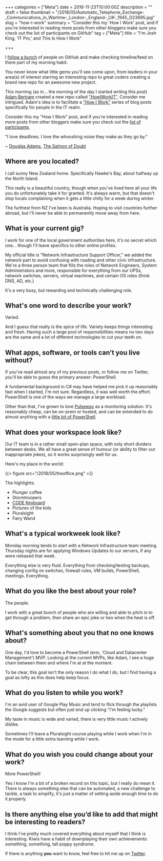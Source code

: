 +++
categories = ["Meta"]
date = 2016-11-23T10:00:00Z
description = ""
draft = false
thumbnail = "/2018/05/Automatic_Telephone_Exchange-_Communications_in_Wartime-_London-_England-_UK-_1945_D23695.jpg"
slug = "how-i-work"
summary = "Consider this my 'How I Work' post, and if you're interested in reading more posts from other bloggers make sure you check out the list of participants on GitHub"
tag = ["Meta"]
title = "I'm Josh King, 'IT Pro,' and This Is How I Work"

+++


I [follow a bunch](https://github.com/Windos?tab=following) of people on GitHub and make checking timeline/feed on there part of my morning habit.

You never know what little gems you'll see come upon, from leaders in your area(s) of interest starring an interesting repo to great coders creating a brand new repo for an awesome new project.

This morning (as in... the morning of the day I started writing this post) [Adam Bertram](https://twitter.com/adbertram) created a new repo called ["HowIWorkIT"](https://github.com/adbertram/HowIWorkIT). Consider me intrigued. Adam's idea is to facilitate a ["How I Work"](https://lifehacker.com/tag/how-i-work) series of blog posts specifically for people in the IT realm.

Consider this my "How I Work" post, and if you're interested in reading more posts from other bloggers make sure you check out the [list of participants](https://github.com/adbertram/HowIWorkIT/blob/master/ThisIsHowIWork.md).

"I love deadlines. I love the whooshing noise they make as they go by."

~ [Douglas Adams](https://en.wikipedia.org/wiki/Douglas_Adams), [The Salmon of Doubt](https://en.wikipedia.org/wiki/The_Salmon_of_Doubt)

## **Where are you located?**

I call sunny New Zealand home. Specifically Hawke's Bay, about halfway up the North Island.

This really is a beautiful country, though when you've lived here all your life you do unfortunately take it for granted. It's always warm, but that doesn't stop locals complaining when it gets a little chilly for a week during winter.

The furthest from NZ I've been is Australia. Hoping to visit countries further abroad, but I'll never be able to permanently move away from here.

## **What is your current gig?**

I work for one of the local government authorities here, it's no secret which one... though I'll leave specifics to other online profiles.

My official title is "Network Infrastructure Support Officer," we added the network part to avoid confusing with roading and other civic infrastructure. We're a three person team that fills the roles of Network Engineers, System Administrators and more, responsible for everything from our UPSs, network switches, servers, virtual machines, and certain OS roles (think DNS, AD, etc.)

It's a very busy, but rewarding and technically challenging role.

## **What's one word to describe your work?**

Varied.

And I guess that really is the spice of life. Variety keeps things interesting and fresh. Having such a large pool of responsibilities means no two days are the same and a lot of different technologies to cut your teeth on.

## **What apps, software, or tools can’t you live without?**

If you've read almost any of my previous posts, or follow me on Twitter, you'll be able to guess the primary answer: PowerShell.

A fundamental background in C# may have helped me pick it up reasonably fast when I started, I'm not sure. Regardless, it was well worth the effort. PowerShell is one of the ways we manage a large workload.

Other than that, I've grown to love [Pulseway](https://www.pulseway.com/) as a monitoring solution. It's reasonably cheap, can be on-prem or hosted, and can be extended to do almost anything with a [little bit of PowerShell](https://king.geek.nz/2015/06/30/pulseway-all-the-alerts/).

## **What does your workspace look like?**

Our IT team is in a rather small open-plan space, with only short dividers between desks. We all have a great sense of humour (or ability to filter out inappropriate jokes), so it works surprisingly well for us.

Here's my place in the world:

{{< figure src="/2018/05/theoffice.png" >}}

The highlights:

* Plunger coffee
* Stormtroopers
* [CODE Keyboard](https://codekeyboards.com/)
* Pictures of the kids
* Pluralsight
* Fairy Wand

## **What's a typical workweek look like?**

Monday morning tends to start with a Network Infrastructure team meeting. Thursday nights are for applying Windows Updates to our servers, if any were released that week.

Everything else is very fluid. Everything from checking/testing backups, changing config on switches, firewall rules, VM builds, PowerShell, meetings. Everything.

## **What do you like the best about your role?**

The people.

I work with a great bunch of people who are willing and able to pitch in to get through a problem, then share an epic joke or two when the heat is off.

## **What's something about you that no one knows about?**

One day, I'd love to become a PowerShell (erm, 'Cloud and Datacenter Management') MVP. Looking at the current MVPs, like Adam, I see a huge cham between them and where I'm at at the moment.

To be clear, this goal isn't the only reason I do what I do, but I find having a goal as lofty as this does help keep focus.

## **What do you listen to while you work?**

I'm an avid user of Google Play Music and tend to flick through the playlists the Google suggests but often just end up clicking "I'm feeling lucky."

My taste in music is wide and varied, there is very little music I actively dislike.

Sometimes I'll leave a Pluralsight course playing while I work when I'm in the mode for a little extra learning while I work.

## **What do you wish you could change about your work?**

More PowerShell!

Yes I know I'm a bit of a broken record on this topic, but I really do mean it. There is always something else that can be automated, a new challenge to tackle, a task to simplify, it's just a matter of setting aside enough time to do it properly.

## **Is there anything else you’d like to add that might be interesting to readers?**

I think I've pretty much covered everything about myself that I think is interesting. Kiwis have a habit of downplaying their own achievements: something, something, tall poppy syndrome.

If there is anything **you** want to know, feel free to hit me up on [Twitter](https://twitter.com/WindosNZ).

